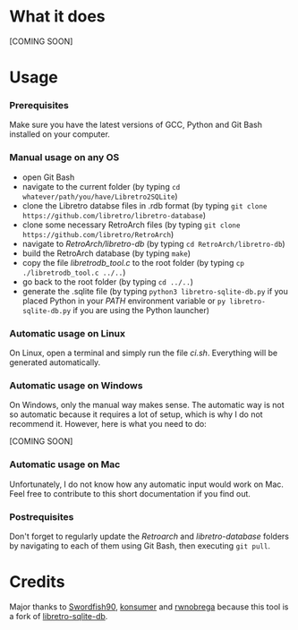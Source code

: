 # What it does
[COMING SOON]

# Usage
### Prerequisites
Make sure you have the latest versions of GCC, Python and Git Bash installed on your computer.

### Manual usage on any OS
  - open Git Bash
  - navigate to the current folder (by typing ```cd whatever/path/you/have/Libretro2SQLite```)
  - clone the Libretro databse files in .rdb format (by typing ```git clone https://github.com/libretro/libretro-database```)
  - clone some necessary RetroArch files (by typing ```git clone https://github.com/libretro/RetroArch```)
  - navigate to *RetroArch/libretro-db* (by typing ```cd RetroArch/libretro-db```)
  - build the RetroArch database (by typing ```make```)
  - copy the file *libretrodb_tool.c* to the root folder (by typing ```cp ./libretrodb_tool.c ../..```)
  - go back to the root folder (by typing ```cd ../..```)
  - generate the .sqlite file (by typing ```python3 libretro-sqlite-db.py``` if you placed Python in your *PATH* environment variable or ```py libretro-sqlite-db.py``` if you are using the Python launcher)

### Automatic usage on Linux
On Linux, open a terminal and simply run the file *ci.sh*. Everything will be generated automatically.
  
### Automatic usage on Windows
On Windows, only the manual way makes sense. The automatic way is not so automatic because it requires a lot of setup, which is why I do not recommend it. However, here is what you need to do:

[COMING SOON]

### Automatic usage on Mac
Unfortunately, I do not know how any automatic input would work on Mac. Feel free to contribute to this short documentation if you find out.

### Postrequisites
Don't forget to regularly update the *Retroarch* and *libretro-database* folders by navigating to each of them using Git Bash, then executing ```git pull```.

# Credits
Major thanks to [Swordfish90](https://github.com/Swordfish90), [konsumer](https://github.com/konsumer) and [rwnobrega](https://github.com/rwnobrega) because this tool is a fork of [libretro-sqlite-db](https://github.com/Swordfish90/libretro-sqlite-db).
